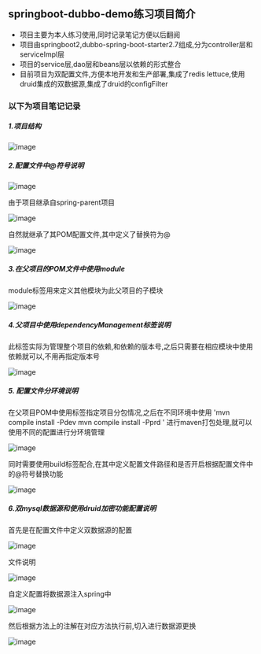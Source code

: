 ## springboot-dubbo-demo练习项目简介
- 项目主要为本人练习使用,同时记录笔记方便以后翻阅
- 项目由springboot2,dubbo-spring-boot-starter2.7组成,分为controller层和serviceImpl层
- 项目的service层,dao层和beans层以依赖的形式整合
- 目前项目为双配置文件,方便本地开发和生产部署,集成了redis lettuce,使用druid集成的双数据源,集成了druid的configFilter



### 以下为项目笔记记录

##### 1.项目结构

![image](https://github.com/SLHG/springboot-dubbo-demo/blob/master/images/%E9%A1%B9%E7%9B%AE%E7%BB%93%E6%9E%84.png)

##### 2.配置文件中@符号说明

![image](https://github.com/SLHG/springboot-dubbo-demo/blob/master/images/maven%E9%85%8D%E7%BD%AE%E8%AF%B4%E6%98%8E.png)

  由于项目继承自spring-parent项目

![image](https://github.com/SLHG/springboot-dubbo-demo/blob/master/images/%E9%A1%B9%E7%9B%AE%E7%BB%A7%E6%89%BF%E8%87%AAspring-parent.png)

  自然就继承了其POM配置文件,其中定义了替换符为@

![image](https://github.com/SLHG/springboot-dubbo-demo/blob/master/images/%E5%AE%9A%E4%B9%89%E4%BA%86%40%E7%AC%A6%E5%8F%B7.png)
##### 3.在父项目的POM文件中使用module
module标签用来定义其他模块为此父项目的子模块

![image](https://github.com/SLHG/springboot-dubbo-demo/blob/master/images/POM%E4%B8%ADmobules%E4%BD%BF%E7%94%A8.png)

##### 4.父项目中使用dependencyManagement标签说明
  此标签实际为管理整个项目的依赖,和依赖的版本号,之后只需要在相应模块中使用依赖就可以,不用再指定版本号

![image](https://github.com/SLHG/springboot-dubbo-demo/blob/master/images/dependencyManagement%E8%AF%B4%E6%98%8E.png)

##### 5. 配置文件分环境说明
  在父项目POM中使用标签指定项目分包情况,之后在不同环境中使用
  'mvn compile install -Pdev
   mvn compile install -Pprd
  '
  进行maven打包处理,就可以使用不同的配置进行分环境管理
  
  ![image](https://github.com/SLHG/springboot-dubbo-demo/blob/master/images/%E9%85%8D%E7%BD%AE%E6%96%87%E4%BB%B6%E5%88%86%E5%8C%85%E8%AF%B4%E6%98%8E.png)
 
  同时需要使用build标签配合,在其中定义配置文件路径和是否开启根据配置文件中的@符号替换功能
  
  ![image](https://github.com/SLHG/springboot-dubbo-demo/blob/master/images/controller%E5%B1%82build%E8%AF%B4%E6%98%8E.png)
  
##### 6.双mysql数据源和使用druid加密功能配置说明

  首先是在配置文件中定义双数据源的配置
  
 ![image](https://github.com/SLHG/springboot-dubbo-demo/blob/master/images/%E5%8F%8C%E6%95%B0%E6%8D%AE%E6%BA%90%E9%85%8D%E7%BD%AE.png)
 
  文件说明
  
  ![image](https://github.com/SLHG/springboot-dubbo-demo/blob/master/images/%E5%8F%8C%E6%95%B0%E6%8D%AE%E6%BA%90%E6%96%87%E4%BB%B6%E8%AF%B4%E6%98%8E.png)
  
  自定义配置将数据源注入spring中
  
  ![image](https://github.com/SLHG/springboot-dubbo-demo/blob/master/images/%E5%B0%86%E9%85%8D%E7%BD%AE%E6%B3%A8%E5%85%A5spring%E8%AF%B4%E6%98%8E.png)
  
  然后根据方法上的注解在对应方法执行前,切入进行数据源更换
  
  ![image](https://github.com/SLHG/springboot-dubbo-demo/blob/master/images/AOP%E5%88%87%E6%8D%A2%E6%95%B0%E6%8D%AE%E6%BA%90.png)

